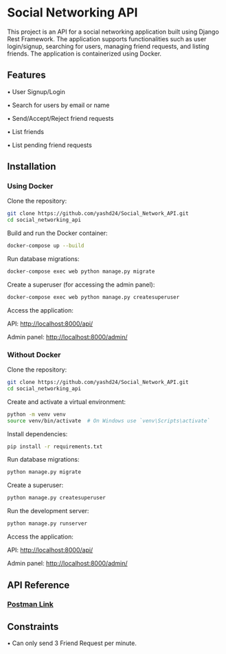 
# Social Networking API

This project is an API for a social networking application built using Django Rest Framework. The application supports functionalities such as user login/signup, searching for users, managing friend requests, and listing friends. The application is containerized using Docker.




## Features

• User Signup/Login

• Search for users by email or name

• Send/Accept/Reject friend requests

• List friends

• List pending friend requests


## Installation

### Using Docker
Clone the repository:

```bash
git clone https://github.com/yashd24/Social_Network_API.git
cd social_networking_api
```

Build and run the Docker container:

```bash
docker-compose up --build
```

Run database migrations:

```bash
docker-compose exec web python manage.py migrate
```

Create a superuser (for accessing the admin panel):

```bash
docker-compose exec web python manage.py createsuperuser
```

Access the application:

API: [http://localhost:8000/api/](http://localhost:8000/api/)

Admin panel: [http://localhost:8000/admin/](http://localhost:8000/admin/)

### Without Docker

Clone the repository:

```bash
git clone https://github.com/yashd24/Social_Network_API.git
cd social_networking_api
```

Create and activate a virtual environment:

```bash
python -m venv venv
source venv/bin/activate  # On Windows use `venv\Scripts\activate`
```

Install dependencies:

```bash
pip install -r requirements.txt
```

Run database migrations:

```bash
python manage.py migrate
```

Create a superuser:

```bash
python manage.py createsuperuser
```

Run the development server:

```bash
python manage.py runserver
```

Access the application:

API: [http://localhost:8000/api/](http://localhost:8000/api/)

Admin panel: [http://localhost:8000/admin/](http://localhost:8000/admin/)

## API Reference

### [Postman Link](https://www.postman.com/orange-comet-842903/workspace/socialapp/collection/27788962-bd59332c-513e-406b-a429-31efa65b1823?action=share&creator=27788962)
## Constraints

• Can only send 3 Friend Request per minute.
